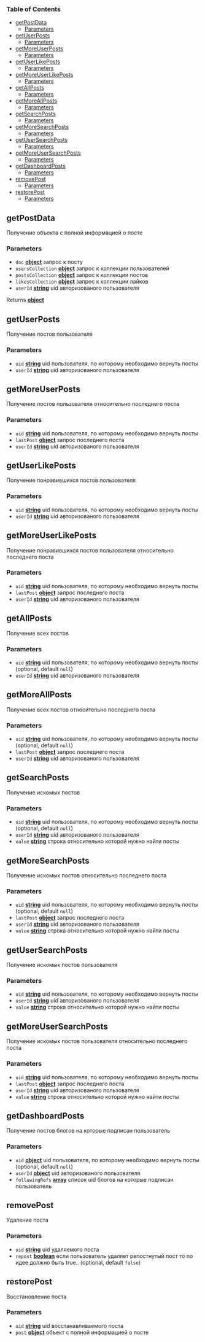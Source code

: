 <!-- Generated by documentation.js. Update this documentation by updating the source code. -->

### Table of Contents

*   [getPostData][1]
    *   [Parameters][2]
*   [getUserPosts][3]
    *   [Parameters][4]
*   [getMoreUserPosts][5]
    *   [Parameters][6]
*   [getUserLikePosts][7]
    *   [Parameters][8]
*   [getMoreUserLikePosts][9]
    *   [Parameters][10]
*   [getAllPosts][11]
    *   [Parameters][12]
*   [getMoreAllPosts][13]
    *   [Parameters][14]
*   [getSearchPosts][15]
    *   [Parameters][16]
*   [getMoreSearchPosts][17]
    *   [Parameters][18]
*   [getUserSearchPosts][19]
    *   [Parameters][20]
*   [getMoreUserSearchPosts][21]
    *   [Parameters][22]
*   [getDashboardPosts][23]
    *   [Parameters][24]
*   [removePost][25]
    *   [Parameters][26]
*   [restorePost][27]
    *   [Parameters][28]

## getPostData

Получение объекта с полной информацией о посте

### Parameters

*   `doc` **[object][29]** запрос к посту
*   `usersCollection` **[object][29]** запрос к коллекции пользователей
*   `postsCollection` **[object][29]** запрос к коллекции постов
*   `likesCollection` **[object][29]** запрос к коллекции лайков
*   `userId` **[string][30]** uid авторизованого пользователя

Returns **[object][29]** 

## getUserPosts

Получение постов пользователя

### Parameters

*   `uid` **[string][30]** uid пользователя, по которому необходимо вернуть посты
*   `userId` **[string][30]** uid авторизованого пользователя

## getMoreUserPosts

Получение постов пользователя относительно последнего поста

### Parameters

*   `uid` **[string][30]** uid пользователя, по которому необходимо вернуть посты
*   `lastPost` **[object][29]** запрос последнего поста
*   `userId` **[string][30]** uid авторизованого пользователя

## getUserLikePosts

Получение понравившихся постов пользователя

### Parameters

*   `uid` **[string][30]** uid пользователя, по которому необходимо вернуть посты
*   `userId` **[string][30]** uid авторизованого пользователя

## getMoreUserLikePosts

Получение понравившихся постов пользователя относительно последнего поста

### Parameters

*   `uid` **[string][30]** uid пользователя, по которому необходимо вернуть посты
*   `lastPost` **[object][29]** запрос последнего поста
*   `userId` **[string][30]** uid авторизованого пользователя

## getAllPosts

Получение всех постов

### Parameters

*   `uid` **[string][30]** uid пользователя, по которому необходимо вернуть посты (optional, default `null`)
*   `userId` **[string][30]** uid авторизованого пользователя

## getMoreAllPosts

Получение всех постов относительно последнего поста

### Parameters

*   `uid` **[string][30]** uid пользователя, по которому необходимо вернуть посты (optional, default `null`)
*   `lastPost` **[object][29]** запрос последнего поста
*   `userId` **[string][30]** uid авторизованого пользователя

## getSearchPosts

Получение искомых постов

### Parameters

*   `uid` **[string][30]** uid пользователя, по которому необходимо вернуть посты (optional, default `null`)
*   `userId` **[string][30]** uid авторизованого пользователя
*   `value` **[string][30]** строка относительно которой нужно найти посты

## getMoreSearchPosts

Получение искомых постов относительно последнего поста

### Parameters

*   `uid` **[string][30]** uid пользователя, по которому необходимо вернуть посты (optional, default `null`)
*   `lastPost` **[object][29]** запрос последнего поста
*   `userId` **[string][30]** uid авторизованого пользователя
*   `value` **[string][30]** строка относительно которой нужно найти посты

## getUserSearchPosts

Получение искомых постов пользователя

### Parameters

*   `uid` **[string][30]** uid пользователя, по которому необходимо вернуть посты
*   `userId` **[string][30]** uid авторизованого пользователя
*   `value` **[string][30]** строка относительно которой нужно найти посты

## getMoreUserSearchPosts

Получение искомых постов пользователя относительно последнего поста

### Parameters

*   `uid` **[string][30]** uid пользователя, по которому необходимо вернуть посты
*   `lastPost` **[object][29]** запрос последнего поста
*   `userId` **[string][30]** uid авторизованого пользователя
*   `value` **[string][30]** строка относительно которой нужно найти посты

## getDashboardPosts

Получение постов блогов на которые подписан пользователь

### Parameters

*   `uid` **[object][29]** uid пользователя, по которому необходимо вернуть посты (optional, default `null`)
*   `userId` **[object][29]** uid авторизованого пользователя
*   `followingRefs` **[array][31]** список uid блогов на которые подписан пользователь

## removePost

Удаление поста

### Parameters

*   `uid` **[string][30]** uid удаляемого поста
*   `repost` **[boolean][32]** если пользователь удаляет репостнутый пост то по идее должно быть true.. (optional, default `false`)

## restorePost

Восстановление поста

### Parameters

*   `uid` **[string][30]** uid восстанавливаемого поста
*   `post` **[object][29]** объект с полной информацией о посте

[1]: #getpostdata

[2]: #parameters

[3]: #getuserposts

[4]: #parameters-1

[5]: #getmoreuserposts

[6]: #parameters-2

[7]: #getuserlikeposts

[8]: #parameters-3

[9]: #getmoreuserlikeposts

[10]: #parameters-4

[11]: #getallposts

[12]: #parameters-5

[13]: #getmoreallposts

[14]: #parameters-6

[15]: #getsearchposts

[16]: #parameters-7

[17]: #getmoresearchposts

[18]: #parameters-8

[19]: #getusersearchposts

[20]: #parameters-9

[21]: #getmoreusersearchposts

[22]: #parameters-10

[23]: #getdashboardposts

[24]: #parameters-11

[25]: #removepost

[26]: #parameters-12

[27]: #restorepost

[28]: #parameters-13

[29]: https://developer.mozilla.org/docs/Web/JavaScript/Reference/Global_Objects/Object

[30]: https://developer.mozilla.org/docs/Web/JavaScript/Reference/Global_Objects/String

[31]: https://developer.mozilla.org/docs/Web/JavaScript/Reference/Global_Objects/Array

[32]: https://developer.mozilla.org/docs/Web/JavaScript/Reference/Global_Objects/Boolean
